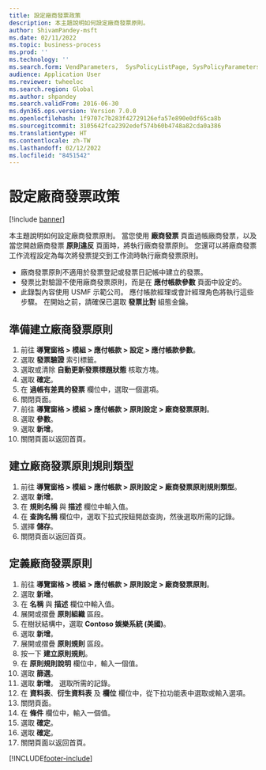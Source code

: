 ```yaml
---
title: 設定廠商發票政策
description: 本主題說明如何設定廠商發票原則。
author: ShivamPandey-msft
ms.date: 02/11/2022
ms.topic: business-process
ms.prod: ''
ms.technology: ''
ms.search.form: VendParameters,  SysPolicyListPage, SysPolicyParameters, SysPolicySourceDocumentRuleType, SysPolicy, SysPolicySourceDocumentRule, SysQueryForm, SysQueryTableLookUp, SysQueryPrefixLookUp, SysQueryFieldLookUp
audience: Application User
ms.reviewer: twheeloc
ms.search.region: Global
ms.author: shpandey
ms.search.validFrom: 2016-06-30
ms.dyn365.ops.version: Version 7.0.0
ms.openlocfilehash: 1f9707c7b283f42729126efa57e890e0df65ca8b
ms.sourcegitcommit: 3105642fca2392edef574b60b4748a82cda0a386
ms.translationtype: HT
ms.contentlocale: zh-TW
ms.lasthandoff: 02/12/2022
ms.locfileid: "8451542"
---
```

# <a name="set-up-vendor-invoice-policies"></a>設定廠商發票政策

[!include [banner](../../includes/banner.md)]

本主題說明如何設定廠商發票原則。 當您使用 **廠商發票** 頁面過帳廠商發票，以及當您開啟廠商發票 **原則違反** 頁面時，將執行廠商發票原則。 您還可以將廠商發票工作流程設定為每次將發票提交到工作流時執行廠商發票原則。 

- 廠商發票原則不適用於發票登記或發票日記帳中建立的發票。  
- 發票比對驗證不使用廠商發票原則，而是在 **應付帳款參數** 頁面中設定的。  
- 此錄製內容使用 USMF 示範公司。 應付帳款經理或會計經理角色將執行這些步驟。 在開始之前，請確保已選取 **發票比對** 組態金鑰。


## <a name="prepare-to-create-vendor-invoice-policies"></a>準備建立廠商發票原則
1. 前往 **導覽窗格 > 模組 > 應付帳款 > 設定 > 應付帳款參數**。
2. 選取 **發票驗證** 索引標籤。
3. 選取或清除 **自動更新發票標題狀態** 核取方塊。
4. 選取 **確定**。
5. 在 **過帳有差異的發票** 欄位中，選取一個選項。
6. 關閉頁面。
7. 前往 **導覽窗格 > 模組 > 應付帳款 > 原則設定 > 廠商發票原則**。
8. 選取 **參數**。
9. 選取 **新增**。
10. 關閉頁面以返回首頁。

## <a name="create-policy-rule-types-for-vendor-invoices"></a>建立廠商發票原則規則類型
1. 前往 **導覽窗格 > 模組 > 應付帳款 > 原則設定 > 廠商發票原則規則類型**。
2. 選取 **新增**。
3. 在 **規則名稱** 與 **描述** 欄位中輸入值。
4. 在 **查詢名稱** 欄位中，選取下拉式按鈕開啟查詢，然後選取所需的記錄。
5. 選擇 **儲存**。
6. 關閉頁面以返回首頁。

## <a name="define-a-vendor-invoice-policy"></a>定義廠商發票原則
1. 前往 **導覽窗格 > 模組 > 應付帳款 > 原則設定 > 廠商發票原則**。
2. 選取 **新增**。
3. 在 **名稱** 與 **描述** 欄位中輸入值。
4. 展開或摺疊 **原則組織** 區段。
5. 在樹狀結構中，選取 **Contoso 娛樂系統 (美國)**。
6. 選取 **新增**。
7. 展開或摺疊 **原則規則** 區段。
8. 按一下 **建立原則規則**。
9. 在 **原則規則說明** 欄位中，輸入一個值。
10. 選取 **篩選**。
11. 選取 **新增**。 選取所需的記錄。
12. 在 **資料表**、**衍生資料表** 及 **欄位** 欄位中，從下拉功能表中選取或輸入選項。
13. 關閉頁面。
14. 在 **條件** 欄位中，輸入一個值。
15. 選取 **確定**。
16. 選取 **確定**。
17. 關閉頁面以返回首頁。



[!INCLUDE[footer-include](../../../includes/footer-banner.md)]
